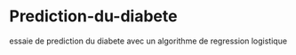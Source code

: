 # Prediction-du-diabete
essaie de prediction du diabete  avec un algorithme de regression logistique
